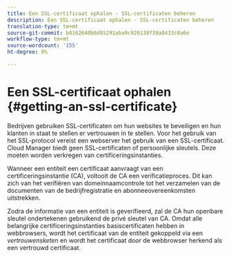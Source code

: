 ```yaml
---
title: Een SSL-certificaat ophalen - SSL-certificaten beheren
description: Een SSL-certificaat ophalen - SSL-certificaten beheren
translation-type: tm+mt
source-git-commit: b0162640b6d85291aba9c926138f39a0433c0a6e
workflow-type: tm+mt
source-wordcount: '155'
ht-degree: 0%

---
```



# Een SSL-certificaat ophalen {#getting-an-ssl-certificate}

Bedrijven gebruiken SSL-certificaten om hun websites te beveiligen en hun klanten in staat te stellen er vertrouwen in te stellen. Voor het gebruik van het SSL-protocol vereist een webserver het gebruik van een SSL-certificaat. Cloud Manager biedt geen SSL-certificaten of persoonlijke sleutels. Deze moeten worden verkregen van certificeringsinstanties.

Wanneer een entiteit een certificaat aanvraagt van een certificeringsinstantie (CA), voltooit de CA een verificatieproces. Dit kan zich van het verifiëren van domeinnaamcontrole tot het verzamelen van de documenten van de bedrijfregistratie en abonneeovereenkomsten uitstrekken.

Zodra de informatie van een entiteit is geverifieerd, zal de CA hun openbare sleutel ondertekenen gebruikend de privé sleutel van CA. Omdat alle belangrijke certificeringsinstanties basiscertificaten hebben in webbrowsers, wordt het certificaat van de entiteit gekoppeld via een *vertrouwensketen* en wordt het certificaat door de webbrowser herkend als een vertrouwd certificaat.


